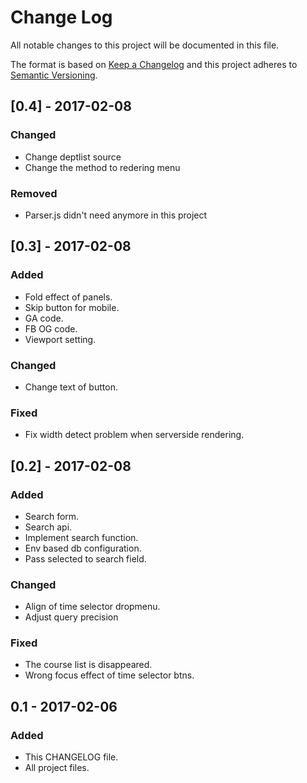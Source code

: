 # Change Log
All notable changes to this project will be documented in this file.

The format is based on [Keep a Changelog](http://keepachangelog.com/) 
and this project adheres to [Semantic Versioning](http://semver.org/).

## [0.4] - 2017-02-08
### Changed
- Change deptlist source
- Change the method to redering menu

### Removed
- Parser.js didn't need anymore in this project

## [0.3] - 2017-02-08
### Added
- Fold effect of panels.
- Skip button for mobile.
- GA code.
- FB OG code.
- Viewport setting.

### Changed
- Change text of button.

### Fixed
- Fix width detect problem when serverside rendering.

## [0.2] - 2017-02-08
### Added
- Search form.
- Search api.
- Implement search function.
- Env based db configuration.
- Pass selected to search field.

### Changed
- Align of time selector dropmenu.
- Adjust query precision

### Fixed
- The course list is disappeared.
- Wrong focus effect of time selector btns.

## 0.1 - 2017-02-06
### Added
- This CHANGELOG file.
- All project files.
